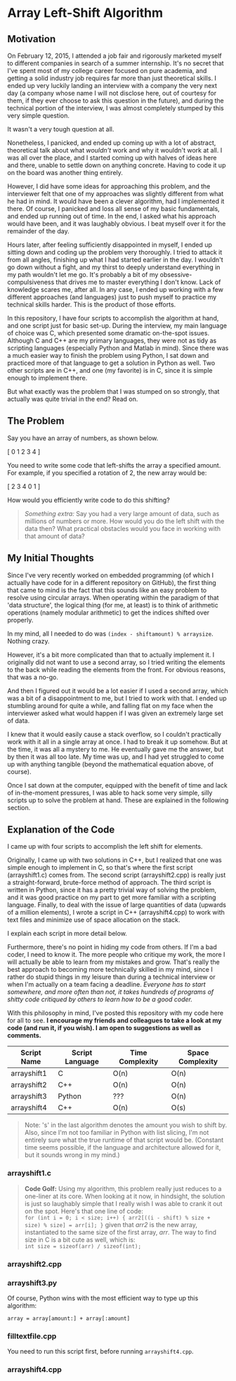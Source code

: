 Array Left-Shift Algorithm
==========================

Motivation
----------

On February 12, 2015, I attended a job fair and rigorously marketed myself to different companies in search of a summer internship. It's no secret that I've spent most of my college career focused on pure academia, and getting a solid industry job requires far more than just theoretical skills. I ended up very luckily landing an interview with a company the very next day (a company whose name I will not disclose here, out of courtesy for them, if they ever choose to ask this question in the future), and during the technical portion of the interview, I was almost completely stumped by this very simple question.

It wasn't a very tough question at all.

Nonetheless, I panicked, and ended up coming up with a lot of abstract, theoretical talk about what *wouldn't* work and why it wouldn't work at all. I was all over the place, and I started coming up with halves of ideas here and there, unable to settle down on anything concrete. Having to code it up on the board was another thing entirely.

However, I did have some ideas for approaching this problem, and the interviewer felt that one of my approaches was slightly different from what he had in mind. It would have been a clever algorithm, had I implemented it there. Of course, I panicked and loss all sense of my basic fundamentals, and ended up running out of time. In the end, I asked what his approach would have been, and it was laughably obvious. I beat myself over it for the remainder of the day.

Hours later, after feeling sufficiently disappointed in myself, I ended up sitting down and coding up the problem very thoroughly. I tried to attack it from all angles, finishing up what I had started earlier in the day. I wouldn't go down without a fight, and my thirst to deeply understand everything in my path wouldn't let me go. It's probably a bit of my obsessive-compulsiveness that drives me to master everything I don't know. Lack of knowledge scares me, after all. In any case, I ended up working with a few different approaches (and languages) just to push myself to practice my technical skills harder. This is the product of those efforts.

In this repository, I have four scripts to accomplish the algorithm at hand, and one script just for basic set-up. During the interview, my main language of choice was C, which presented some dramatic on-the-spot issues. Although C and C++ are my primary languages, they were not as tidy as scripting languages (especially Python and Matlab in mind). Since there was a much easier way to finish the problem using Python, I sat down and practiced more of that language to get a solution in Python as well. Two other scripts are in C++, and one (my favorite) is in C, since it is simple enough to implement there.

But what exactly was the problem that I was stumped on so strongly, that actually was quite trivial in the end? Read on.
 
The Problem
-----------

Say you have an array of numbers, as shown below.

[ 0 1 2 3 4 ]

You need to write some code that left-shifts the array a specified amount.  
For example, if you specified a rotation of 2, the new array would be:

[ 2 3 4 0 1 ]

How would you efficiently write code to do this shifting?

> *Something extra:* Say you had a very large amount of data, such as millions of numbers or more. How would you do the left shift with the data then? What practical obstacles would you face in working with that amount of data?

My Initial Thoughts
-------------------

Since I've very recently worked on embedded programming (of which I actually have code for in a different repository on GitHub), the first thing that came to mind is the fact that this sounds like an easy problem to resolve using circular arrays. When operating within the paradigm of that 'data structure', the logical thing (for me, at least) is to think of arithmetic operations (namely modular arithmetic) to get the indices shifted over properly.

In my mind, all I needed to do was `(index - shiftamount) % arraysize`. Nothing crazy.

However, it's a bit more complicated than that to actually implement it. I originally did not want to use a second array, so I tried writing the elements to the back while reading the elements from the front. For obvious reasons, that was a no-go.

And then I figured out it would be a lot easier if I used a second array, which was a bit of a disappointment to me, but I tried to work with that. I ended up stumbling around for quite a while, and falling flat on my face when the interviewer asked what would happen if I was given an extremely large set of data.

I knew that it would easily cause a stack overflow, so I couldn't practically work with it all in a single array at once. I had to break it up somehow. But at the time, it was all a mystery to me. He eventually gave me the answer, but by then it was all too late. My time was up, and I had yet struggled to come up with anything tangible (beyond the mathematical equation above, of course).

Once I sat down at the computer, equipped with the benefit of time and lack of in-the-moment pressures, I was able to hack some very simple, silly scripts up to solve the problem at hand. These are explained in the following section.

Explanation of the Code
-----------------------

I came up with four scripts to accomplish the left shift for elements.

Originally, I came up with two solutions in C++, but I realized that one was simple enough to implement in C, so that's where the first script (arrayshift1.c) comes from. The second script (arrayshift2.cpp) is really just a straight-forward, brute-force method of approach. The third script is written in Python, since it has a pretty trivial way of solving the problem, and it was good practice on my part to get more familiar with a scripting language. Finally, to deal with the issue of large quantities of data (upwards of a million elements), I wrote a script in C++ (arrayshift4.cpp) to work with text files and minimize use of space allocation on the stack.

I explain each script in more detail below.

Furthermore, there's no point in hiding my code from others. If I'm a bad coder, I need to know it. The more people who critique my work, the more I will actually be able to learn from my mistakes and grow. That's really the best approach to becoming more technically skilled in my mind, since I rather do stupid things in my leisure than during a technical interview or when I'm actually on a team facing a deadline. *Everyone has to start somewhere, and more often than not, it takes hundreds of programs of shitty code critiqued by others to learn how to be a good coder.*

With this philosophy in mind, I've posted this repository with my code here for all to see. **I encourage my friends and colleagues to take a look at my code (and run it, if you wish). I am open to suggestions as well as comments.**

Script Name | Script Language | Time Complexity | Space Complexity
----------- | --------------- | --------------- | ----------------
arrayshift1 |               C |            O(n) |             O(n)
arrayshift2 |             C++ |            O(n) |             O(n)
arrayshift3 |          Python |            ???  |             O(n)
arrayshift4 |             C++ |            O(n) |             O(s)

> Note: 's' in the last algorithm denotes the amount you wish to shift by.  
Also, since I'm not too familiar in Python with list slicing, I'm not entirely sure what the true runtime of that script would be. (Constant time seems possible, if the language and architecture allowed for it, but it sounds wrong in my mind.)

### arrayshift1.c

> **Code Golf:** Using my algorithm, this problem really just reduces to a one-liner at its core. When looking at it now, in hindsight, the solution is just so laughably simple that I really wish I was able to crank it out on the spot. Here's that one line of code:  
`for (int i = 0; i < size; i++) { arr2[((i - shift) % size + size) % size] = arr[i]; }`
given that *arr2* is the new array, instantiated to the same size of the first array, *arr*. The way to find size in C is a bit cute as well, which is:  
` int size = sizeof(arr) / sizeof(int); `

### arrayshift2.cpp

### arrayshift3.py

Of course, Python wins with the most efficient way to type up this algorithm:

` array = array[amount:] + array[:amount] `

### filltextfile.cpp

You need to run this script first, before running `arrayshift4.cpp`.

### arrayshift4.cpp